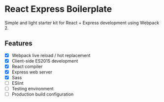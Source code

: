 # React Express Boilerplate

Simple and light starter kit for React + Express development using Webpack 2.

## Features

- [X] Webpack live reload / hot replacement
- [X] Client-side ES2015 development
- [X] React compiler
- [X] Express web server
- [X] Sass
- [ ] ESlint
- [ ] Testing environment
- [ ] Production build configuration
